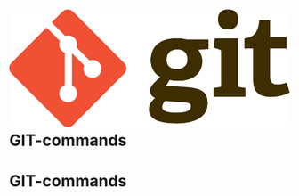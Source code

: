  ![Logo Git](https://github.com/giovannicadiz/GIT-commands/blob/master/img/logo-git.png)
 GIT-commands
 ==================
#  GIT-commands
